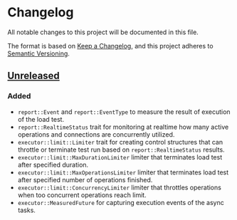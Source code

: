 # Changelog
All notable changes to this project will be documented in this file.

The format is based on [Keep a Changelog](https://keepachangelog.com/en/1.0.0/),
and this project adheres to [Semantic Versioning](https://semver.org/spec/v2.0.0.html).

## [Unreleased]
### Added 
- `report::Event` and `report::EventType` to measure the result of execution of the load test.
- `report::RealtimeStatus` trait for monitoring at realtime how many active operations and connections are concurrently utilized.
- `executor::limit::Limiter` trait for creating control structures that can throttle or terminate test run based on `report::RealtimeStatus` results.
- `executor::limit::MaxDurationLimiter` limiter that terminates load test after specified duration.
- `executor::limit::MaxOperationsLimiter` limiter that terminates load test after specified number of operations finished.
- `executor::limit::ConcurrencyLimiter` limiter that throttles operations when too concurrent operations reach limit.
- `executor::MeasuredFuture` for capturing execution events of the async tasks. 

[Unreleased]: https://github.com/EcomDev/profusion-rs/compare/3077010...HEAD